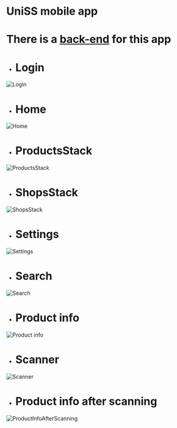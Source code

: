 # UniSS mobile app

# There is a [back-end](https://github.com/zovenor/unified_system_of_shops) for this app

* # Login
![Login](./screenshots/Login.jpg)
* # Home
![Home](./screenshots/Home.jpg)
* # ProductsStack
![ProductsStack](./screenshots/Products.jpg)
* # ShopsStack
![ShopsStack](./screenshots/Shops.jpg)
* # Settings
![Settings](./screenshots/Settings.jpg)
* # Search
![Search](./screenshots/Search.jpg)
* # Product info
![Product info](./screenshots/ProductInfo.jpg)
* # Scanner
![Scanner](./screenshots/Scanner.jpg)
* # Product info after scanning
![ProductInfoAfterScanning](./screenshots/ProductInfoAfterScanning.jpg)

